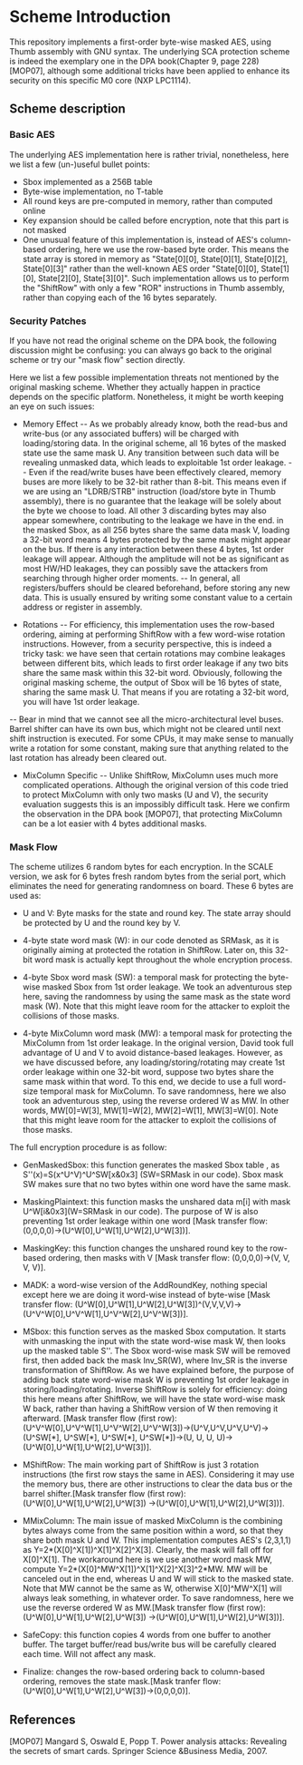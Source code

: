 # Scheme Introduction

This repository implements a first-order byte-wise masked AES, using Thumb assembly with GNU syntax. The underlying SCA protection scheme is indeed the exemplary one in the DPA book\(Chapter 9, page 228\)\[MOP07\], although some additional tricks have been applied to enhance its security on this specific M0 core (NXP LPC1114).

## Scheme description

### Basic AES
The underlying AES implementation here is rather trivial, nonetheless, here we list a few (un-)useful bullet points:
- Sbox implemented as a 256B table
- Byte-wise implementation, no T-table
- All round keys are pre-computed in memory, rather than computed online
- Key expansion should be called before encryption, note that this part is not masked
- One unusual feature of this implementation is, instead of AES's column-based ordering, here we use the row-based byte order. This means the state array is stored in memory as "State[0][0], State[0][1], State[0][2], State[0][3]" rather than the well-known AES order "State[0][0], State[1][0], State[2][0], State[3][0]". Such implementation allows us to perform the "ShiftRow" with only a few "ROR" instructions in Thumb assembly, rather than copying each of the 16 bytes separately. 

### Security Patches
If you have not read the original scheme on the DPA book, the following discussion might be confusing: you can always go back to the original scheme or try our "mask flow" section directly.

Here we list a few possible implementation threats not mentioned by the original masking scheme.  Whether they actually happen in practice depends on the specific platform. Nonetheless, it might be worth keeping an eye on such issues:
- Memory Effect 
-- As we probably already know, both the read-bus and write-bus (or any associated buffers) will be charged with loading/storing data. In the original scheme, all 16 bytes of the masked state use the same mask U. Any transition between such data will be revealing unmasked data, which leads to exploitable 1st order leakage.
-- Even if the read/write buses have been effectively cleared, memory buses are more likely to be 32-bit rather than 8-bit. This means even if we are using an "LDRB/STRB" instruction (load/store byte in Thumb assembly), there is no guarantee that the leakage will be solely about the byte we choose to load. All other 3 discarding bytes may also appear somewhere, contributing to the leakage we have in the end. in the masked Sbox, as all 256 bytes share the same data mask V, loading a 32-bit word means 4 bytes protected by the same mask might appear on the bus. If there is any interaction between these 4 bytes, 1st order leakage will appear. Although the amplitude will not be as significant as most HW/HD leakages, they can possibly save the attackers from searching through higher order moments.
-- In general, all registers/buffers should be cleared beforehand, before storing any new data. This is usually ensured by writing some constant value to a certain address or register in assembly.

- Rotations
-- For efficiency, this implementation uses the row-based ordering, aiming at performing ShiftRow with a few word-wise rotation instructions. However, from a security perspective, this is indeed a tricky task: we have seen that certain rotations may combine leakages between different bits, which leads to first order leakage if any two bits share the same mask within this 32-bit word. Obviously, following the original masking scheme, the output of Sbox will be 16 bytes of state, sharing the same mask U. That means if you are rotating a 32-bit word, you will have 1st order leakage.

-- Bear in mind that we cannot see all the micro-architectural level buses. Barrel shifter can have its own bus, which might not be cleared until next shift instruction is executed. For some CPUs, it may make sense to manually write a rotation for some constant, making sure that anything related to the last rotation has already been cleared out.

- MixColumn Specific
-- Unlike ShiftRow, MixColumn uses much more complicated operations. Although the original version of this code tried to protect MixColumn with only two masks (U and V), the security evaluation suggests this is an impossibly difficult task. Here we confirm the observation in the DPA book \[MOP07\], that protecting MixColumn can be a lot easier with 4 bytes additional masks.


### Mask Flow
The scheme utilizes 6 random bytes for each encryption. In the SCALE version, we ask for 6 bytes fresh random bytes from the serial port, which eliminates the need for generating randomness on board. These 6 bytes are used as:

* U and V: Byte masks for the state and round key. The state array should be protected by U and the round key by V. 

* 4-byte state word mask (W): in our code denoted as SRMask, as it is originally aiming at protected the rotation in ShiftRow. Later on, this 32-bit word mask is actually kept throughout the whole encryption process.

* 4-byte Sbox word mask (SW): a temporal mask for protecting the byte-wise masked Sbox from 1st order leakage. We took an adventurous step here, saving the randomness by using the same mask as the state word mask (W). Note that this might leave room for the attacker to exploit the collisions of those masks.

* 4-byte MixColumn word mask (MW): a temporal mask for protecting the MixColumn from 1st order leakage. In the original version, David took full advantage of U and V to avoid distance-based leakages. However, as we have discussed before, any loading/storing/rotating may create 1st order leakage within one 32-bit word, suppose two bytes share the same mask within that word. To this end, we decide to use a full word-size temporal mask for MixColumn. To save randomness, here we also took an adventurous step, using the reverse ordered W as MW. In other words, MW[0]=W[3], MW[1]=W[2], MW[2]=W[1], MW[3]=W[0]. Note that this might leave room for the attacker to exploit the collisions of those masks.


The full encryption procedure is as follow:
- GenMaskedSbox: this function generates the masked Sbox table , as S''(x)=S(x^U^V)^U^SW[x&0x3] (SW=SRMask in our code). Sbox mask SW makes sure that no two bytes within one word have the same mask.

- MaskingPlaintext: this function masks the unshared data m[i] with mask U^W[i&0x3](W=SRMask in our code). The purpose of W is also preventing 1st order leakage within one word [Mask transfer flow: (0,0,0,0)->(U^W[0],U^W[1],U^W[2],U^W[3])].

- MaskingKey: this function changes the unshared round key to the row-based ordering, then masks with V [Mask transfer flow: (0,0,0,0)->(V, V, V, V)].

- MADK: a word-wise version of the AddRoundKey, nothing special except here we are doing it word-wise instead of byte-wise [Mask transfer flow: (U^W[0],U^W[1],U^W[2],U^W[3])^(V,V,V,V)->(U^V^W[0],U^V^W[1],U^V^W[2],U^V^W[3])]. 

- MSbox: this function serves as the masked Sbox computation. It starts with unmasking the input with the state word-wise mask W, then looks up the masked table S''. The Sbox word-wise mask SW will be removed first, then added back the mask Inv_SR(W), where Inv_SR is the inverse transformation of ShiftRow. As we have explained before, the purpose of adding back state word-wise mask W is preventing 1st order leakage in storing/loading/rotating. Inverse ShiftRow is solely for efficiency: doing this here means after ShiftRow, we will have the state word-wise mask W back, rather than having a ShiftRow version of W then removing it afterward. [Mask transfer flow (first row): (U^V^W[0],U^V^W[1],U^V^W[2],U^V^W[3])->(U^V,U^V,U^V,U^V)->(U^SW[\*], U^SW[\*], U^SW[\*], U^SW[\*])->(U, U, U, U)-> (U^W[0],U^W[1],U^W[2],U^W[3])]. 

- MShiftRow: The main working part of ShiftRow is just 3 rotation instructions (the first row stays the same in AES). Considering it may use the memory bus, there are other instructions to clear the data bus or the barrel shifter.[Mask transfer flow (first row): (U^W[0],U^W[1],U^W[2],U^W[3]) ->(U^W[0],U^W[1],U^W[2],U^W[3])].
 
- MMixColumn: The main issue of masked MixColumn is the combining bytes always come from the same position within a word, so that they share both mask U and W. This implementation computes AES's (2,3,1,1) as Y=2*(X[0]^X[1])^X[1]^X[2]^X[3]. Clearly, the mask will fall off for X[0]^X[1]. The workaround here is we use another word mask MW, compute Y=2*(X[0]^MW^X[1])^X[1]^X[2]^X[3]^2*MW. MW will be canceled out in the end, whereas U and W will stick to the masked state. Note that MW cannot be the same as W, otherwise X[0]^MW^X[1] will always leak something, in whatever order. To save randomness, here we use the reverse ordered W as MW.[Mask transfer flow (first row): (U^W[0],U^W[1],U^W[2],U^W[3]) ->(U^W[0],U^W[1],U^W[2],U^W[3])].

- SafeCopy: this function copies 4 words from one buffer to another buffer. The target buffer/read bus/write bus will be carefully cleared each time. Will not affect any mask. 

- Finalize: changes the row-based ordering back to column-based ordering, removes the state mask.[Mask tranfer flow: (U^W[0],U^W[1],U^W[2],U^W[3])->(0,0,0,0)].

## References
\[MOP07\] Mangard S, Oswald E, Popp T. Power analysis attacks: Revealing the secrets of smart cards. Springer Science &amp;Business Media, 2007.